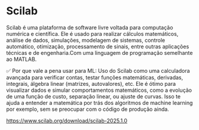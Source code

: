 # Scilab

Scilab é uma plataforma de software livre voltada para computação numérica e científica. Ele é usado para realizar cálculos matemáticos, análise de dados, simulações, modelagem de sistemas, controle automático, otimização, processamento de sinais, entre outras aplicações técnicas e de engenharia.Com uma linguagem de programação semelhante ao MATLAB.

✅ Por que vale a pena usar para ML:
Uso do Scilab como uma calculadora avançada para verificar contas, testar funções matemáticas, derivadas, integrais, álgebra linear (matrizes, autovalores), etc.
Ele é ótimo para visualizar dados e simular comportamentos matemáticos, como a evolução de uma função de custo, separação linear, ou ajuste de curvas.
Isso te ajuda a entender a matemática por trás dos algoritmos de machine learning por exemplo, sem se preocupar com o código de produção ainda.

https://www.scilab.org/download/scilab-2025.1.0
